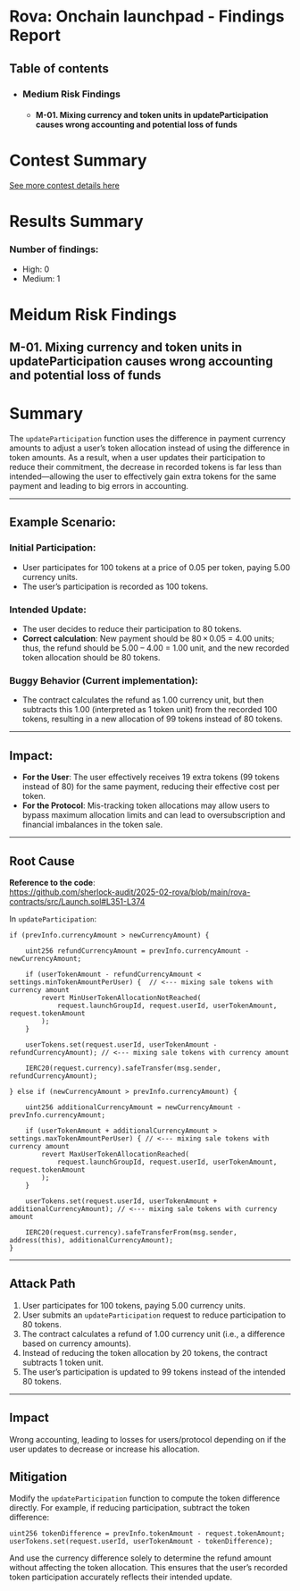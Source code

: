# Rova: Onchain launchpad - Findings Report

## Table of contents
- ### Medium Risk Findings
    - #### M-01. Mixing currency and token units in updateParticipation causes wrong accounting and potential loss of funds

# <a id='contest-summary'></a>Contest Summary

[See more contest details here](https://audits.sherlock.xyz/contests/498)

# <a id='results-summary'></a>Results Summary

### Number of findings:
- High: 0
- Medium: 1

# Meidum Risk Findings

## <a id='M-01'></a>M-01. Mixing currency and token units in updateParticipation causes wrong accounting and potential loss of funds
# Summary

The `updateParticipation` function uses the difference in payment currency amounts to adjust a user’s token allocation instead of using the difference in token amounts. As a result, when a user updates their participation to reduce their commitment, the decrease in recorded tokens is far less than intended—allowing the user to effectively gain extra tokens for the same payment and leading to big errors in accounting.

---

## Example Scenario:

### Initial Participation:
- User participates for 100 tokens at a price of 0.05 per token, paying 5.00 currency units.
- The user’s participation is recorded as 100 tokens.

### Intended Update:
- The user decides to reduce their participation to 80 tokens.
- **Correct calculation**: New payment should be 80 × 0.05 = 4.00 units; thus, the refund should be 5.00 – 4.00 = 1.00 unit, and the new recorded token allocation should be 80 tokens.

### Buggy Behavior (Current implementation):
- The contract calculates the refund as 1.00 currency unit, but then subtracts this 1.00 (interpreted as 1 token unit) from the recorded 100 tokens, resulting in a new allocation of 99 tokens instead of 80 tokens.

---

## Impact:

- **For the User**: The user effectively receives 19 extra tokens (99 tokens instead of 80) for the same payment, reducing their effective cost per token.
- **For the Protocol**: Mis-tracking token allocations may allow users to bypass maximum allocation limits and can lead to oversubscription and financial imbalances in the token sale.

---

## Root Cause

**Reference to the code**:  
https://github.com/sherlock-audit/2025-02-rova/blob/main/rova-contracts/src/Launch.sol#L351-L374

In `updateParticipation`:

```solidity
if (prevInfo.currencyAmount > newCurrencyAmount) {
    
    uint256 refundCurrencyAmount = prevInfo.currencyAmount - newCurrencyAmount;

    if (userTokenAmount - refundCurrencyAmount < settings.minTokenAmountPerUser) {  // <--- mixing sale tokens with currency amount
        revert MinUserTokenAllocationNotReached(
            request.launchGroupId, request.userId, userTokenAmount, request.tokenAmount
        );
    }

    userTokens.set(request.userId, userTokenAmount - refundCurrencyAmount); // <--- mixing sale tokens with currency amount

    IERC20(request.currency).safeTransfer(msg.sender, refundCurrencyAmount);

} else if (newCurrencyAmount > prevInfo.currencyAmount) {

    uint256 additionalCurrencyAmount = newCurrencyAmount - prevInfo.currencyAmount;

    if (userTokenAmount + additionalCurrencyAmount > settings.maxTokenAmountPerUser) { // <--- mixing sale tokens with currency amount
        revert MaxUserTokenAllocationReached(
            request.launchGroupId, request.userId, userTokenAmount, request.tokenAmount
        );
    }

    userTokens.set(request.userId, userTokenAmount + additionalCurrencyAmount); // <--- mixing sale tokens with currency amount

    IERC20(request.currency).safeTransferFrom(msg.sender, address(this), additionalCurrencyAmount);
}
```

---

## Attack Path

1. User participates for 100 tokens, paying 5.00 currency units.
2. User submits an `updateParticipation` request to reduce participation to 80 tokens.
3. The contract calculates a refund of 1.00 currency unit (i.e., a difference based on currency amounts).
4. Instead of reducing the token allocation by 20 tokens, the contract subtracts 1 token unit.
5. The user’s participation is updated to 99 tokens instead of the intended 80 tokens.

---

## Impact

Wrong accounting, leading to losses for users/protocol depending on if the user updates to decrease or increase his allocation.


## Mitigation

Modify the `updateParticipation` function to compute the token difference directly. For example, if reducing participation, subtract the token difference:

```solidity
uint256 tokenDifference = prevInfo.tokenAmount - request.tokenAmount;
userTokens.set(request.userId, userTokenAmount - tokenDifference);
```

And use the currency difference solely to determine the refund amount without affecting the token allocation. This ensures that the user’s recorded token participation accurately reflects their intended update.
